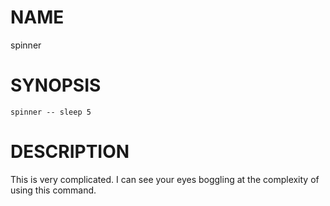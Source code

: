 # NAME

spinner

# SYNOPSIS

```
spinner -- sleep 5
```

# DESCRIPTION

This is very complicated. I can see your eyes boggling at the complexity of
using this command.
